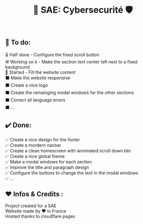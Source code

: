 <h1 align="center">🔐 SAE: Cybersecurité 🛡️<br></h1> 
<!--Add a screenshot-->
<br />



## 📜 To do:
⏳  Half done -  Configure the fixed scroll button<br />
⚒️  Working on it -   Make the section text center left next to a fixed background<br />
🏁 Started - Fill the website content<br />
⬛ Make the website responsive<br />
⬛ Create a nice logo<br />
⬛ Create the remainging modal windows for the other sections<br />
⬛ Correct all language errors<br />
⬛ ...
<br />

## ✔️ Done:
✅ Create a nice design for the footer<br />
✅ Create a mordern navbar<br />
✅ Create a clean homescreen with annimated scroll down btn<br />
✅ Create a nice global theme<br />
✅ Make a modal windows for each section<br />
✅ Improve the title and paragraph design<br />
✅ Configure the buttons to change the text in the modal windows<br />
✅ ...
<br />

## ❤️ Infos & Credits :
Project created for a SAE<br/>
Website made by ❤️ in France <br/>
Hosted thanks to cloudflare pages
